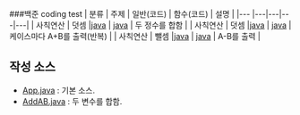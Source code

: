 ###백준 coding test
| 분류 | 주제 | 일반(코드) | 함수(코드) | 설명 |
|--- |---|---|---|---|
| 사칙연산 | 덧셈 |[java](https://www.acmicpc.net/source/51273355) | [java](https://www.acmicpc.net/source/51273423) | 두 정수를 합함 |
| 사칙연산 | 덧셈 |[java](https://www.acmicpc.net/source/51275879) | [java](https://www.acmicpc.net/source/51276729) | 케이스마다 A+B를 출력(반복) |
| 사칙연산 | 뺄셈 |[java](https://www.acmicpc.net/source/50431018) | [java](https://www.acmicpc.net/source/51305930) | A-B를 출력 |

## 작성 소스

- [App.java](https://github.com/mayds1010/study_javas/blob/master/src/App.java) : 기본 소스.
- [AddAB.java](https://github.com/mayds1010/study_javas/blob/master/src/AddAB.java) : 두 변수를 합함.
